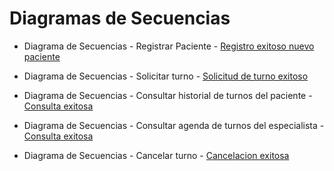 # Diagramas de Secuencias

+ Diagrama de Secuencias - Registrar Paciente - [Registro exitoso nuevo paciente](https://drive.google.com/file/d/1oz8ZsDfUwK_IGdyELyXZuvzQT2mMxQ7m/view?usp=sharing)
    
+ Diagrama de Secuencias - Solicitar turno - [Solicitud de turno exitoso](https://drive.google.com/file/d/1GMpHRX2bJ7gngToTgKJI3255HB3B5ehY/view?usp=sharing)  
    
+ Diagrama de Secuencias - Consultar historial de turnos del paciente - [Consulta exitosa](https://drive.google.com/file/d/10PZNCw_KoIN_oakzVVl6gJSdzQTAlGuz/view?usp=sharing)
  
+ Diagrama de Secuencias - Consultar agenda de turnos del especialista - [Consulta exitosa](https://drive.google.com/file/d/1luTF7spDgtQKSn0BDuW0g_diP0_SSzRw/view?usp=sharing)
  
+ Diagrama de Secuencias - Cancelar turno - [Cancelacion exitosa](https://drive.google.com/file/d/1AAqa1aqF9rWGHwp377KcKuwqfpahChdH/view?usp=sharing)  
